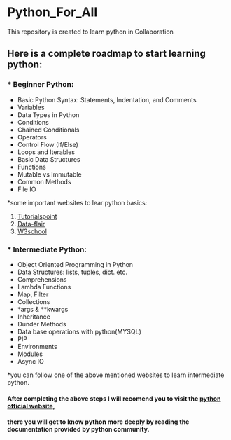 # Python_For_All
This repository is created to learn python in Collaboration

## Here is a complete roadmap to start learning python:

### * Beginner Python:

- Basic Python Syntax: 
     Statements, Indentation, and Comments
- Variables
- Data Types in Python     
- Conditions
- Chained Conditionals
- Operators
- Control Flow (If/Else)
- Loops and Iterables
- Basic Data Structures
- Functions
- Mutable vs Immutable
- Common Methods
- File IO

*some important websites to lear python basics:

1. [Tutorialspoint](https://www.tutorialspoint.com/python3/index.htm)
2. [Data-flair](https://data-flair.training/blogs/python-tutorials-home/)
3. [W3school](https://www.w3schools.com/python/python_intro.asp)



### * Intermediate Python:
- Object Oriented Programming in Python
- Data Structures: lists, tuples, dict. etc.
- Comprehensions 
- Lambda Functions
- Map, Filter
- Collections
- *args & **kwargs
- Inheritance
- Dunder Methods
- Data base operations with python(MYSQL)
- PIP
- Environments
- Modules
- Async IO

*you can follow one of the above mentioned websites to learn intermediate python.

#### After completing the above steps I will recomend you to visit the [python official website](https://www.python.org/doc/),
#### there you will get to know python more deeply by reading the documentation provided by python community.



